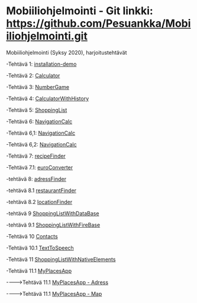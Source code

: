 # Mobiiliohjelmointi - Git linkki: https://github.com/Pesuankka/Mobiiliohjelmointi.git

Mobiiliohjelmointi (Syksy 2020), harjoitustehtävät

-Tehtävä 1: [installation-demo](/installation-demo/App.js)

-Tehtävä 2: [Calculator](CalculatorTehtava/App.js)

-Tehtävä 3: [NumberGame](numberGame/App.js)

-Tehtävä 4: [CalculatorWithHistory](CalculatorHistory/App.js)

-Tehtävä 5: [ShoppingList](shoppingList/App.js)

-Tehtävä 6: [NavigationCalc](/navCalcHist/App.js)

-Tehtävä 6,1: [NavigationCalc](/navCalcHist/Calculator.js)

-Tehtävä 6,2: [NavigationCalc](/navCalcHist/History.js)

-Tehtävä 7: [recipeFinder](/recipeFinder/App.js)

-Tehtävä 7.1: [euroConverter](/euroConverter/App.js)

-tehtävä 8: [adressFinder](adressFinder/App.js)

-tehtävä 8.1 [restaurantFinder](restaurantFinder/App.js)

-tehtävä 8.2 [locationFinder](/locationFinder/App.js)

-tehtävä 9 [ShoppingListWithDataBase](/shoppinglistwithdatabasenew/App.js)

-tehtävä 9.1 [ShoppingListWithFireBase](/firebasedata/App.js)

-Tehtävä 10 [Contacts](/contacts/App.js)

-Tehtävä 10.1 [TextToSpeech](/textToSpeech/App.js)

-Tehtävä 11 [ShoppingListWithNativeElements](/shoppinglistwithnativeelements/App.js)

-Tehtävä 11.1 [MyPlacesApp](/myPlacesApp/App.js)

  ---->Tehtävä 11.1 [MyPlacesApp - Adress](/myPlacesApp/Components/Adress.js)
  
  ---->Tehtävä 11.1 [MyPlacesApp - Map](/myPlacesApp/Components/Map.js)
